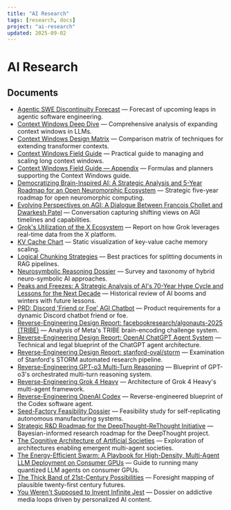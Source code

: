 ```yaml
---
title: "AI Research"
tags: [research, docs]
project: "ai-research"
updated: 2025-09-02
---
```


# AI Research

## Documents
- [Agentic SWE Discontinuity Forecast](agentic-swe-discontinuity-forecast.md) — Forecast of upcoming leaps in agentic software engineering.
- [Context Windows Deep Dive](context-windows-deep-dive.md) — Comprehensive analysis of expanding context windows in LLMs.
- [Context Windows Design Matrix](context-windows-design-matrix.md) — Comparison matrix of techniques for extending transformer contexts.
- [Context Windows Field Guide](context-windows-field-guide.md) — Practical guide to managing and scaling long context windows.
- [Context Windows Field Guide — Appendix](context-windows-appendix.md) — Formulas and planners supporting the Context Windows guide.
- [Democratizing Brain-Inspired AI: A Strategic Analysis and 5-Year Roadmap for an Open Neuromorphic Ecosystem](open-neuromorphic-roadmap.md) — Strategic five-year roadmap for open neuromorphic computing.
- [Evolving Perspectives on AGI: A Dialogue Between Francois Chollet and Dwarkesh Patel](evolving-perspectives-on-agi.md) — Conversation capturing shifting views on AGI timelines and capabilities.
- [Grok's Utilization of the X Ecosystem](grok-x-ecosystem-utilization.md) — Report on how Grok leverages real-time data from the X platform.
- [KV Cache Chart](kv-cache-chart.md) — Static visualization of key-value cache memory scaling.
- [Logical Chunking Strategies](logical-chunking.md) — Best practices for splitting documents in RAG pipelines.
- [Neurosymbolic Reasoning Dossier](neurosymbolic-reasoning-dossier.md) — Survey and taxonomy of hybrid neuro-symbolic AI approaches.
- [Peaks and Freezes: A Strategic Analysis of AI's 70-Year Hype Cycle and Lessons for the Next Decade](peaks-and-freezes.md) — Historical review of AI booms and winters with future lessons.
- [PRD: Discord 'Friend or Foe' AGI Chatbot](discord-friend-foe-prd.md) — Product requirements for a dynamic Discord chatbot friend or foe.
- [Reverse-Engineering Design Report: facebookresearch/algonauts-2025 (TRIBE)](reverse-engineering-tribe.md) — Analysis of Meta's TRIBE brain-encoding challenge system.
- [Reverse-Engineering Design Report: OpenAI ChatGPT Agent System](reverse-engineering-chatgpt-agent-system.md) — Technical and legal blueprint of the ChatGPT agent architecture.
- [Reverse-Engineering Design Report: stanford-oval/storm](reverse-engineering-storm.md) — Examination of Stanford's STORM automated research pipeline.
- [Reverse-Engineering GPT-o3 Multi-Turn Reasoning](reverse-engineering-gpt-o3.md) — Blueprint of GPT-o3's orchestrated multi-turn reasoning system.
- [Reverse-Engineering Grok 4 Heavy](reverse-engineering-grok4-heavy.md) — Architecture of Grok 4 Heavy's multi-agent framework.
- [Reverse-Engineering OpenAI Codex](reverse-engineering-codex.md) — Reverse-engineered blueprint of the Codex software agent.
- [Seed-Factory Feasibility Dossier](seed-factory-feasibility-dossier.md) — Feasibility study for self-replicating autonomous manufacturing systems.
- [Strategic R&D Roadmap for the DeepThought-ReThought Initiative](strategic-roadmap-deepthought.md) — Bayesian-informed research roadmap for the DeepThought project.
- [The Cognitive Architecture of Artificial Societies](cognitive-architecture-of-artificial-societies.md) — Exploration of architectures enabling emergent multi-agent societies.
- [The Energy-Efficient Swarm: A Playbook for High-Density, Multi-Agent LLM Deployment on Consumer GPUs](energy-efficient-swarm.md) — Guide to running many quantized LLM agents on consumer GPUs.
- [The Thick Band of 21st-Century Possibilities](thick-band-of-21st-century-possibilities.md) — Foresight mapping of plausible twenty-first century futures.
- [You Weren't Supposed to Invent Infinite Jest](you-werent-supposed-to-invent-infinite-jest.md) — Dossier on addictive media loops driven by personalized AI content.
